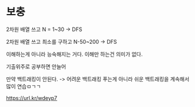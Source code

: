 # 보충

2차원 배열 쓰고 N = 1~30 -> DFS

2차원 배열 쓰고 최소를 구하고 N-50~200 -> DFS

이해하는게 아니라 능숙해지는 거다. 이해만 하는건 의미가 없다.

기출위주로 공부하면 안늘어



만약 백트래킹이 안된다. -> 어려운 백트래킹 푸는게 아니라 쉬운 백트래킹을 계속해서 많이 연습ㅁㄱㄱ

https://url.kr/wdeyp7